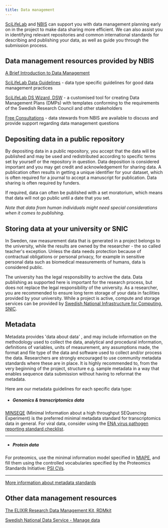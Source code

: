 ```yaml
---
title: Data management
---
```


[SciLifeLab](https://www.scilifelab.se) and [NBIS](http://www.nbis.se/) can support you with data management planning early on in the project to make data sharing more efficient.
We can also assist you in identifying relevant repositories and common international standards for describing and publishing your data, as well as guide you through the submission process.

## Data management resources provided by NBIS

[A Brief Introduction to Data Management](https://www.nbis.se/infrastructure/data-management/dm-introduction.html)

[SciLifeLab Data Guidelines](https://scilifelab-data-guidelines.readthedocs.io/en/latest/docs/index.html) - data type specific guidelines for good data management practices

[SciLifeLab DS Wizard, DSW](http://dsw.scilifelab.se/) - a customised tool for creating Data Management Plans (DMPs) with templates conforming to the requirements of the Swedish Research Council and other stakeholders

[Free Consultations](https://nbis.se/support/supportform/index.php?form=consultation) - data stewards from NBIS are available to discuss and provide support regarding data management questions

## Depositing data in a public repository

By depositing data in a public repository, you accept that the data will be published and may be used and redistributed according to specific terms set by yourself or the repository in question. Data deposition is considered important and you may get credit and acknowledgement for sharing data. A publication often results in getting a unique identifier for your dataset, which is often required for a journal to accept a manuscript for publication. Data sharing is often required by funders.

If required, data can often be published with a set moratorium, which means that data will not go public until a date that you set.

_Note that data from human individuals might need special considerations when it comes to publishing._

## Storing data at your university or SNIC

In Sweden, raw measurement data that is generated in a project belongs to the university, while the results are owned by the researcher - the so called teacher's exception. Unless the data needs protection because of contractual obligations or personal privacy, for example in sensitive personal data such as biomedical measurements of humans, data is considered public.

The university has the legal responsibility to archive the data. Data publishing as supported here is important for the research process, but does not replace the legal responsibility of the university. As a researcher, you are recommended to ensure long term storage of your data in facilities provided by your university. While a project is active, compute and storage services can be provided by [Swedish National Infrastructure for Computing, SNIC](https://snic.se).

## Metadata

Metadata provides 'data about data' , and may include information on the methodology used to collect the data, analytical and procedural information, definitions of variables, units of measurement, any assumptions made, the format and file type of the data and software used to collect and/or process the data. Researchers are strongly encouraged to use community metadata standards where these are in place. It is highly recommended to, from the very beginning of the project, structure e.g. sample metadata in a way that enables sequence data submission  without having to reformat the metadata.

Here are our metadata guidelines for each specific data type:

* ##### Genomics & transcriptomics data

[MINSEQE](https://doi.org/10.25504/FAIRsharing.a55z32) (Minimal Information about a high throughput SEQuencing Experiment) is the preferred minimal metadata standard for transcriptomics data in general. For viral data, consider using the [ENA virus pathogen reporting standard checklist](https://www.ebi.ac.uk/ena/data/view/ERC000033).

***

* ##### Protein data

For proteomics, use the minimal information model specified in [MIAPE](https://doi.org/10.25504/FAIRsharing.8vv5fc), and fill them using the controlled vocabularies specified by the Proteomics Standards Initiative: [PSI CVs](https://doi.org/10.25504/FAIRsharing.sxh2dp).

***

[More information about metadata standards](https://scilifelab-data-guidelines.readthedocs.io/en/latest/docs/covid-19/index.html#guidelines-about-repositories-data-formats-and-metadata-standards)

## Other data management resources

[The ELIXIR Research Data Management Kit, RDMkit](https://rdmkit.elixir-europe.org)

[Swedish National Data Service - Manage data](https://snd.gu.se/en/manage-data)
